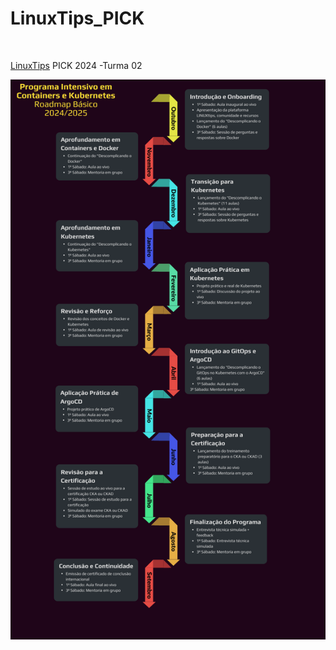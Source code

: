 # LinuxTips_PICK

<br>

[LinuxTips](https://linuxtips.io/)  PICK 2024 -Turma 02

![Cronograma do PICK 2024-2025](cronograma-pick-2024-2025-2.png)

